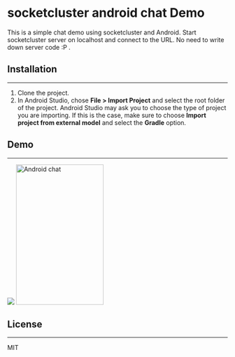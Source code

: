 # socketcluster android chat Demo

This is a simple chat demo using socketcluster and Android. Start socketcluster server on localhost and connect to the URL. No need to write down server code :P .

## Installation
---------------

1. Clone the project.
2. In Android Studio, chose **File > Import Project** and select the root folder of the project.
   Android Studio may ask you to choose the type of project you are importing. If this is the case, make sure to choose **Import project from external model** and select the **Gradle** option.

## Demo 
--------
![](https://github.com/sacOO7/socketcluster-android-demo/blob/master/fast_chat.gif)
<img src="https://github.com/sacOO7/socketcluster-android-demo/blob/master/fast_chat.gif" alt="Android chat" style="width: 200px;height:320px"/>
## License
---------

MIT




